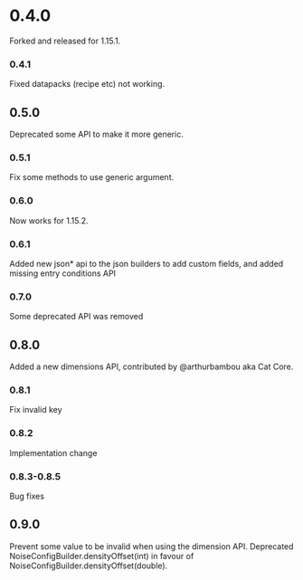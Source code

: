 # 0.4.0
Forked and released for 1.15.1.
### 0.4.1
Fixed datapacks (recipe etc) not working.
## 0.5.0
Deprecated some API to make it more generic.
### 0.5.1
Fix some methods to use generic argument.
### 0.6.0
Now works for 1.15.2.
### 0.6.1 
Added new json* api to the json builders to add custom fields, and added missing entry conditions API
### 0.7.0
Some deprecated API was removed
## 0.8.0
Added a new dimensions API, contributed by @arthurbambou aka Cat Core.
### 0.8.1
Fix invalid key
### 0.8.2
Implementation change
### 0.8.3-0.8.5
Bug fixes
## 0.9.0
Prevent some value to be invalid when using the dimension API.
Deprecated NoiseConfigBuilder.densityOffset(int) in favour of NoiseConfigBuilder.densityOffset(double).